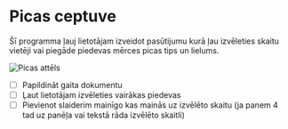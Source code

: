 # **Picas ceptuve**

Šī programma ļauj lietotājam izveidot pasūtijumu kurā ļau izvēleties skaitu vietēji vai piegāde piedevas mērces picas tips un lielums.


![Picas attēls](https://www.wholesomeyum.com/wp-content/uploads/2017/04/wholesomeyum-Fathead-Pizza-Crust-Recipe-Low-Carb-Keto-Pizza-4-Ingredients-17-500x375.jpg)


- [ ] Papildināt gaita dokumentu
- [ ] Ļaut lietotājam izvēleties vairākas piedevas
- [ ] Pievienot slaiderim mainīgo kas mainās uz izvēlēto skaitu (ja panem 4 tad uz panēļa vai tekstā rāda izvēlēto skaitli)
